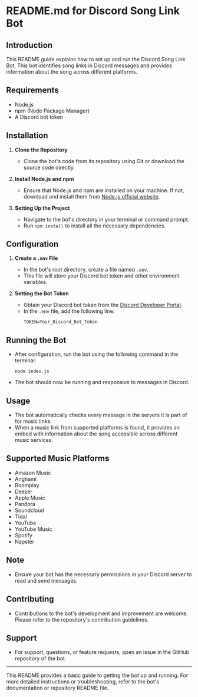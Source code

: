 # README.md for Discord Song Link Bot

## Introduction

This README guide explains how to set up and run the Discord Song Link Bot. This bot identifies song links in Discord messages and provides information about the song across different platforms.

## Requirements

- Node.js
- npm (Node Package Manager)
- A Discord bot token

## Installation

1. **Clone the Repository**

   - Clone the bot's code from its repository using Git or download the source code directly.

2. **Install Node.js and npm**

   - Ensure that Node.js and npm are installed on your machine. If not, download and install them from [Node.js official website](https://nodejs.org/).

3. **Setting Up the Project**
   - Navigate to the bot's directory in your terminal or command prompt.
   - Run `npm install` to install all the necessary dependencies.

## Configuration

1. **Create a `.env` File**

   - In the bot's root directory, create a file named `.env`.
   - This file will store your Discord bot token and other environment variables.

2. **Setting the Bot Token**
   - Obtain your Discord bot token from the [Discord Developer Portal](https://discord.com/developers/applications).
   - In the `.env` file, add the following line:
     ```
     TOKEN=Your_Discord_Bot_Token
     ```

## Running the Bot

- After configuration, run the bot using the following command in the terminal:
  ```
  node index.js
  ```
- The bot should now be running and responsive to messages in Discord.

## Usage

- The bot automatically checks every message in the servers it is part of for music links.
- When a music link from supported platforms is found, it provides an embed with information about the song accessible across different music services.

## Supported Music Platforms

- Amazon Music
- Anghami
- Boomplay
- Deezer
- Apple Music
- Pandora
- Soundcloud
- Tidal
- YouTube
- YouTube Music
- Spotify
- Napster

## Note

- Ensure your bot has the necessary permissions in your Discord server to read and send messages.

## Contributing

- Contributions to the bot's development and improvement are welcome. Please refer to the repository's contribution guidelines.

## Support

- For support, questions, or feature requests, open an issue in the GitHub repository of the bot.

---

This README provides a basic guide to getting the bot up and running. For more detailed instructions or troubleshooting, refer to the bot's documentation or repository README file.
